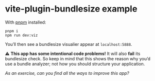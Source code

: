 # vite-plugin-bundlesize example

With [pnpm](https://pnpm.io/) installed:

```
pnpm i
npm run dev:viz
```

You’ll then see a bundlesize visualier appear at `localhost:5888`.

⚠️ **This app has some intentional code problems!** It will also **fail** its bundlesize check. So keep in mind that this shows the reason why you’d use a bundle analyzer; not how you should structure your application.

_As an exercise, can you find all the ways to improve this app?_
